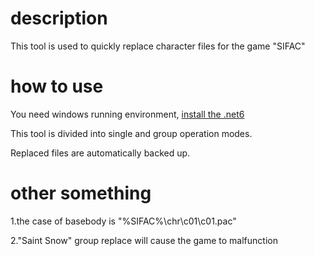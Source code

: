 ﻿# description
This tool is used to quickly replace character files for the game "SIFAC"

# how to use
You need windows running environment, [install the .net6](https://dotnet.microsoft.com/zh-cn/download/dotnet/6.0)

This tool is divided into single and group operation modes.

Replaced files are automatically backed up.

# other something

1.the case of basebody is "%SIFAC%\chr\c01\c01.pac"

2."Saint Snow" group replace will cause the game to malfunction
